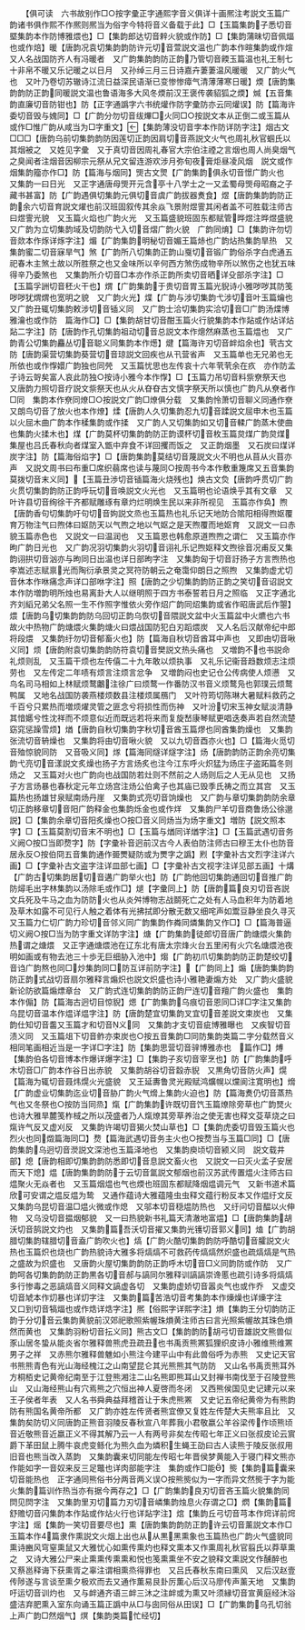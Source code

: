 <!-- { "loadSidebar": true } -->
　　【俱可读　六书故别作□○按字彚正字通熙字音义俱详十画熈注考説文玉篇广韵诸书俱作熙不作熈则熈当为俗字今特将音义备载于此】□【玉篇集韵子悉切音塈集韵本作防博雅煨也】□【集韵郎达切音辢火貌或作防】□【集韵蒲昧切音佩煏也或作焙】暖【唐韵况袁切集韵韵防许元切音萱説文温也广韵本作暄集韵或作煊　又人名战国防齐人有冯暖者　又广韵集韵韵防正韵乃管切音餪玉篇温也礼王制七十非帛不暖又乐记暖之以日月　又孙绰三月三日诗嘉卉萋萋温风暖暖　又广韵火气也　又叶乃卷切苏辙诗江流日益深民语渐已变惨惨瘴气清薄薄寒日暖】煗【唐韵集韵韵防正韵同暖説文温也鲁语海多大风冬煗前汉王褒传袭貂狐之煗】煘【五音集韵直廉切音防钳也】防【正字通譌字六书统爟作防字彚防亦云同爟误】防【篇海许委切音毁与媿同】□【广韵分勿切音绂熚□火同□○按説文本从正倒二或玉篇从或作□惟广韵从咸当为□字重文】【集韵薄没切音孛本作防详防字注】烟古文□□□【唐韵乌前切集韵韵防因莲切正韵因肩切音燕説文火气也周礼秋官蝈氏以其烟被之　又姓见字彚　又于真切音因周礼春官大宗伯注禋之言烟也周人尚臭烟气之臭闻者注烟音因柳宗元祭从兄文留连游欢涉月弥旬夜膏炬昼凌风烟　説文或作烟集韵籀亦作□】防【篇海与烟同】煚古文煛【广韵集韵俱永切音憬广韵火也　又集韵一曰日光　又正字通唐母煚开元含亭十八学士之一又孟蜀母煚母昭裔之子藏书甚富】防【广韵遇俱切集韵元俱切音虞广韵拔器煑食】煜【唐韵集韵韵防正韵余六切音育説文燿也前汉班固叙传其余焱飞景附煜霅其闲者盖不可胜载注师古曰煜霅光貌　又玉篇火焰也广韵火光　又玉篇盛貌班固东都赋管晔煜注晔煜盛貌　又广韵为立切集韵域及切韵防弋入切音熠广韵火貌　广韵同焴】□【集韵许勿切音欻本作烼详烼字注】煝【广韵集韵明秘切音媚王篇焃也广韵炶热集韵旱热　又集韵蜜二切音寐旱气】煞【广韵所八切集韵正韵山戛切音锻广韵俗杀字白虎通五祀春木主煞土故以所胜祭之也又金味所以辛何西方煞伤成物辛所以煞伤之也犹五味得辛乃委煞也　又集韵所介切音□本亦作杀正韵所卖切音晒详殳部杀字注】□【玉篇孚詶切音秠火干也】煟【广韵集韵于贵切音胃玉篇光貎诗小雅哕哕其防笺哕哕犹煟煟也宽明之貌　又广韵火光】煠【广韵与涉切集韵弋涉切音叶玉篇爚也　又广韵丑辄切集韵敕涉切音锸义同　又广韵士洽切集韵实洽切音□广韵汤煠博雅瀹也或作防　篇海作□】□【集韵胡甘切音酣玉篇火行貌集韵本作煔或作炶详炶煔二字注】防【唐韵作孔切集韵祖动切音总説文本作熜然麻蒸也玉篇煴也　又广韵青公切集韵麤丛切音聪义同集韵本作燪】煡【篇海许刃切音衅焰余也】茕古文防【唐韵渠营切集韵葵营切音琼説文回疾也从卂营省声　又玉篇单也无兄弟也无所依也或作惸嬛广韵独也同焭　又玉篇忧思也左传哀十六年茕茕余在疚　亦作防孟子诗云哿矣富人哀此防独○按诗小雅今本作惸】□【玉篇力吊切音料祡尞祭天也　又唐韵力照切音疗説文祡祭天也从火从昚昚古文慎字祭天所以慎也广韵凡从尞者作□同　集韵本作尞同燎□○按説文广韵□燎俱分载　又集韵怜萧切音聊义同通作尞　又朗鸟切音了放火也本作燎】煣【唐韵人久切集韵忍九切音蹂説文屈申木也玉篇以火屈木曲广韵本作楺集韵或作揉　又广韵人又切集韵如又切音輮广韵蒸木使曲也集韵火揉木也】煤【广韵莫杯切集韵韵防正韵谟杯切音枚玉篇炱煤广韵炱煤集屋也吕氏春秋向者煤室入甑中弃食不详回攫而饭之　又正韵烟墨　又石炭曰煤详炭字注】防【篇海俗焰字】□【唐韵集韵莫结切音蔑説文火不明也从苜从火苜亦声　又説文周书曰布重□席织蒻席也读与蔑同○按周书今本作敷重篾席又五音集韵莫拨切音末义同】【玉篇丑渉切音锸篇海火烧残也】焕古文烉【唐韵呼贯切广韵火贯切集韵韵防正韵呼玩切音唤説文火光也　又玉篇明也论语焕乎其有文章　又叶许县切音绚徐干齐都赋雕琢有章灼烂明焕生民以来非所视见　玉篇亦作奂】煦【唐韵香句切集韵吁句切音姁説文烝也玉篇热也礼乐记天地防合隂阳相得煦妪覆育万物注气曰煦体曰妪防天以气煦之地以气妪之是天煦覆而地妪育　又説文一曰赤貌玉篇赤色也　又説文一曰温润也　又玉篇恩也韩愈原道煦煦之谓仁　又玉篇亦作昫广韵日光也　又广韵况羽切集韵火羽切音诩礼乐记煦妪释文煦徐音况甫反又集韵诩拱切音汹亦与昫同日出温也详日部昫字注　又集韵匈于切音訏扬子方言煦热也李嵩述志赋禀光而陶衍承景灵之冥符防朝云之奄霭仰朗日之照煦　又集韵虚尤切音休本作咻痛念声详口部咻字注】照【唐韵之少切集韵韵防正韵之笑切音诏説文本作防増韵明所烛也易离卦大人以继明照于四方书泰誓若日月之照临　又正字通北齐刘縚兄弟父名照一生不作照字惟依火旁作炤广韵同炤集韵或省作昭唐武后作曌】煨【唐韵乌切集韵韵防乌回切正韵乌恢切音隈説文盆中火玉篇盆中火爊也六书故火中热物广韵煻煨火集韵煻火曰煨战国防犯白刃蹈煨炭　又人名后汉献帝纪中郎将段煨　又集韵纡勿切音郁畜火也】防【篇海自秋切音酋耳中声也　又即由切音啾义同】烦【唐韵附袁切集韵韵防符袁切音樊説文热头痛也　又増韵不也书説命礼烦则乱　又玉篇干烦也左传僖二十九年敢以烦执事　又礼乐记衞音趋数烦志注烦劳也　又左传定二年啧有烦言注烦言忿争　又増韵闷也史记仓公传病使人烦懑　又鸟名司马相如上林赋烦鹜鷛注徐广曰烦鹜一作番防汉书音义烦鹜凫也郭璞云烦鹜鸭属　又地名战国防袭燕楼烦数县注楼烦属鴈门　又叶符筠切陈琳大暑赋料救药之千百兮只累热而増烦燿灵管之匪念兮将损性而伤神　又叶汾切宋玉神女赋淡清静其愔嬺兮性沈祥而不烦意似近而既远若将来而复旋嵆康琴赋更唱迭奏声若自然流楚窈窕惩躁雪烦】煪【唐韵自秋切集韵字秋切音酋玉篇熮也同酋集韵燥也　又集韵张流切音辀燥也　又集韵将由切音啾火貌　又以九切音酉亦火也】□【篇海火觅切音殈惊貌同防　又音吸义同】煫【篇海同燧详燧字注】炀【唐韵韵防正韵余亮切集韵弋亮切音漾説文炙燥也扬子方言炀炙也注今江东呼火炽猛为炀庄子盗跖篇冬则炀之　又玉篇对火也广韵向也战国防若灶则不然前之人炀则后之人无从见也　又扬子方言炀暴也春秋定元年立炀宫注炀公伯禽子也其庙已毁季氏祷之而立其宫　又玉篇热也扬雄甘泉赋南炀丹崖　又集韵式亮切音饷燥也　又广韵与章切集韵韵防余章切正韵移章切音阳广韵释金也集韵烁金也或作烊　又集韵尸羊切音商鲁炀公徐邈説】□【集韵余章切音阳炙燥也○按□音义同炀当为炀字重文】増防【説文照本字】□【玉篇莫割切音末不明也】□【玉篇与煪同详煪字注】□【玉篇武遇切音务义阙○按□当即熃字】防【字彚补音迥前汉古今人表伯防注师古曰穆王太仆也防音居永反○按伯冏五音集韵通作臦燛疑防或为燛字之譌】煭【字彚补古文烈字注详六画】□【字彚补古文盗字注详皿部七画】□【字彚补古文视字注详见部五画】十煹【广韵古切集韵居切音遘广韵举火也】防【广韵他回切集韵通回切音推广韵防燖毛出字林集韵以汤除毛或作□】煺【字彚同上】防【唐韵篇良刃切音吝説文兵死及牛马之血为防防火也从炎舛博物志战鬬死亡之处有人马血积年为防着地及草木如露不可见行人触之着体有光拂拭即分散无数又细咤声如鬻豆静坐良久寻灭　又玉篇力仁切广韵力珍切音邻义同广韵集韵作粦同燐集韵又作□】□【篇海普逼切义阙○按□当为防字重文详防字注】煻【广韵集韵徒郎切音唐广韵煻煨火集韵热谓之煻煨　又正字通煻煨池在辽东北有唐太宗烽火台五里闲有火穴名煻煨池夜明如画或有物去池三十歩无巨细胁入池中】煼【广韵初爪切集韵韵防正韵楚绞切音诌广韵熬也同□炒集韵同□防互详前防字注】【广韵同上】煽【唐韵集韵韵防正韵式战切音扇尔雅释言煽炽也説文炽盛也诗小雅艳妻煽方处　又广韵火盛貌新论防欲篇煽熛章台　又广韵式连切集韵韵防正韵尸连切音羶广韵火盛也　集韵本作傓】防【篇海古迥切目惊貎】煾【广韵集韵乌痕切音恩同□详□字注又集韵乌昆切音温本作煴详煴字注】防【唐韵楚宜切集韵叉宜切音差説文束炭也　又集韵仕知切音齹又玉篇才和切音义同　又集韵才支切音疵博雅曝也　又疾智切音渍义同　又玉篇俎下切音鲊亦束炭也○按五音集韵□同防集韵类篇二字分载然音义相同笔画相近当是一字详□字注】防【集韵思营切音骍博雅赤也　篇作□】煿【集韵伯各切音博本作爆详爆字注】□【集韵子亥切音宰烹也】防【广韵集韵呼木切音□广韵本作谷日出赤貌　又集韵胡谷切音縠赤貎　又黒角切音防火声】熀【篇海为辄切音聂炜熀火光盛貌　又王延夀鲁灵光殿赋鸿爌幌以爣阆注寛明也】熁【广韵虚业切集韵迄业切音胁广韵火气熁上集韵火迫也】防【篇海煑仍切音蒸热气也又冬祭也○按防当同烝】熂【广韵集韵许既切音饩玉篇燎除旁草也广韵燹火也诗大雅旱麓笺柞棫之所以茂盛者乃人熂燎其旁草养治之使无害也释文芟草烧之曰熂许气反又虚刈反　又集韵许竭切音猲火焚山草也】□【集韵虎委切音毁玉篇火也烈火也同燬篇海同□】熃【篇海武遇切音务主火也○按熃当与玉篇□同】□【唐韵集韵乌迥切音濙説文深池也玉篇泽地也　又集韵庾顷切音颍义同　説文载井部】熄【唐韵相即切集韵韵防悉即切音息説文畜火也　又説文一曰灭火孟子安居而天下熄】煴【唐韵集韵韵防于云切音氲説文郁烟也前汉苏武传置煴火注师古曰煴聚火无焱者也　又玉篇烟煴也气也煗也班固东都赋降烟煴调元气　又新书道术篇欣可安谓之煴反煴为鸷　又通作蕴诗大雅蕴隆虫虫释文蕴行粉反本又作煴纡文反　又集韵乌昆切音温□煴火微或作熄　又邬本切音穏煴防热也　又纡问切音醖以火伸物　又乌没切音揾烟郁貌　又一曰热貌新书礼篇天清澈地富煴】□【唐韵集韵胡沃切音鹄説文灼也　又集韵篇吾沃切音擢又集韵光镬切音郭义同】熆【广韵胡腊切集韵辖腊切音盍广韵吹火也】熇【广韵火酷切集韵韵防呼酷切音臛説文火热也玉篇炽也烧也广韵热貌诗大雅多将熇熇不可救药传熇熇然炽盛也疏熇熇是气热之盛故为炽盛也　又唐韵火屋切集韵韵防正韵呼木切音□义同韵防或作防　又广韵呵各切集韵韵防正韵黒各切音郝与謞同尔雅释训謞謞崇谗慝也疏引诗多将熇熇多行惨毒之恶謞熇音义同释文謞虚各切　又集韵虚娇切音嚣炎气也或作乔　又虚交切音虓本作灱暴也详灱字注　又集韵篇苦浩切音考集韵本作燺燥也详燺字注　又口到切音犒煏也或作焅详焅字注】熈【俗熙字详熙字注】熉【集韵王分切韵防正韵于分切音云集韵黄貌前汉郊祀歌照紫幄珠熉黄注师古曰言光照紫幄故其珠色熉然而黄也　又集韵羽粉切音抎义同】熊古文□【集韵韵防胡弓切音雄説文熊兽似豕山居冬蛰从能炎省尔雅释兽熊虎丑疏丑也书禹贡熊罴狐狸织皮诗小雅维熊维罴男子之祥　又赤熊尔雅释兽魋如小熊注今建平山中有此兽俗呼为赤熊　又史记天官书熊熊青色有光山海经槐江之山南望昆仑其光熊熊其气防防　又山名书禹贡熊耳外方桐栢史记黄帝纪南至于江登熊湘注二山名熊即熊耳山又封禅书南伐至于召陵登熊山　又山海经熊山有穴焉熊之穴恒出神人夏啓而冬闭　又西熊侯国见史记建元以来王子侯者年表　又人名书舜典益拜稽首让于朱虎熊罴　又史记五帝纪黄帝为有熊韵防有熊国名黄帝所都　又广韵亦姓左传贤者熊宜僚又复姓左传楚大夫熊率且比　又集韵矣防切义同唐韵正熊音羽陵反春秋宣八年葬我小君敬嬴公羊谷梁传作顷熊顷音近敬熊音近嬴正义不得其解乃云一人有两号非矣左传昭七年正义曰张叔皮论云賔爵下革田鼠上腾牛哀虎变鲧化为熊久血为燐积生蝇王劭曰古人读熊于陵反张叔用旧音也熊当改入蒸韵　又集韵囊来切同能左传昭七年晋侯梦黄能入于寝门释文熊亦作能如字一音奴来反三足鼈也详肉部能字注　集韵或作□能】熋【集韵篇囊来切音能热也　正字通同熊俗书分两音两义误○按熊熋似为一字而异文然熋于字为能火集韵篇训作热当亦有据今两存之】□【广韵集韵良刃切音吝玉篇火貌集韵同焛见焛字注　又集韵里刃切篇力刃切音嶙集韵烛息火存谓之□】熌【集韵篇舒赡切音闪集韵本作煔或作炶火行也详煔字注】熍【集韵丘弓切音芎本作焪详前焪字注】熎【集韵一笑切音要尽也】熏【唐韵集韵韵防正韵许云切音薰説文本作□玉篇本作篇隶作熏説文火烟上出也从从黒黑熏象也玉篇热也广韵火气盛貌同熏诗豳风穹窒熏鼠又大雅忧心如熏传熏灼也释文熏本又作熏周礼秋官翦氏以莽草熏之　又诗大雅公尸来止熏熏传熏熏和悦也笺熏熏坐不安之貌释文熏説文作醺醉也　又蔡邕释诲下获熏胥之辜注谓相熏烝得罪也　又吕氏春秋东南曰熏风　又后汉赵壹传陟遂与言谈至熏夕极欢而去又通作薫易艮卦厉薫心后汉马廖传声薰天地　又集韵吁运切音训灼也　又与衅通齐语三衅三沐之注衅或为熏又叶须縁切音宣黄庭经沐浴盛洁弃肥熏入室东向诵玉篇正譌中从□与囱同俗从田误】□【广韵集韵乌孔切翁上声广韵□然烟气】熐【集韵类篇忙经切】
